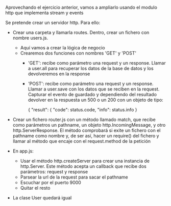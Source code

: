 Aprovechando el ejercicio anterior, vamos a ampliarlo usando el modulo http que implementa stream y events

Se pretende crear un servidor http. Para ello:

* Crear una carpeta y llamarla routes. Dentro, crear un fichero con nombre users.js.
    * Aquí vamos a crear la lógica de negocio
    * Crearemos dos funciones con nombres 'GET' y 'POST'
        * 'GET': recibe como parámetro una request y un response. Llamar a user.all para recuperar los datos de la
          base de datos y los devolveremos en la response
        * 'POST': recibe como parámetro una request y un response. Llamar a user.save con los datos que se reciben en la request.
          Capturar el evento de guardado y dependiendo del 
          resultado devolver en la respuesta un 500 o un 200 con un objeto de tipo:
          
            {
              "result": {
                "code": status.code,
                "info": status.info
            }
            
* Crear un fichero router.js con un método llamado match, que recibe como parámetros un pathname, un objeto http.IncomingMessage,
  y otro http.ServerResponse. El método comprobará si exite un fichero con el pathname como nombre y, de ser así, hacer un require() 
  del fichero y llamar al método que encaje con el request.method de la petición
* En app.js:
    * Usar el método http.createServer para crear una instancia de http.Server. Este método acepta un callback que recibe dos 
      parámetros: request y response
    * Parsear la url de la request para sacar el pathname
    * Escuchar por el puerto 9000
    * Quitar el resto
* La clase User quedará igual
